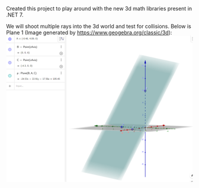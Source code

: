 Created this project to play around with the new 3d math libraries present in .NET 7.

We will shoot multiple rays into the 3d world and test for collisions.
Below is Plane 1 (Image generated by https://www.geogebra.org/classic/3d):
![Plane1](plane1.png)

